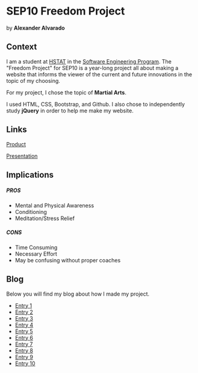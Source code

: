 # SEP10 Freedom Project
by **Alexander Alvarado**

## Context
I am a student at [HSTAT](https://www.hstat.org/) in the [Software Engineering Program](https://hstatsep.github.io/). The "Freedom Project" for SEP10 is a year-long project all about making a website that informs the viewer of the current and future innovations in the topic of my choosing.

For my project, I chose the topic of **Martial Arts**.

I used HTML, CSS, Bootstrap, and Github. I also chose to independently study **jQuery** in order to help me make my website.

## Links

[Product](alexandera9780.github.io/sep10-freedom-project)

[Presentation](https://docs.google.com/presentation/d/1C8YxAGayr4ChDg01Z6PB35lfITWGLnGYBPx1QFg-XvI/edit)

## Implications
##### PROS
* Mental and Physical Awareness
* Conditioning
* Meditation/Stress Relief
##### CONS
* Time Consuming
* Necessary Effort
* May be confusing without proper coaches


## Blog
Below you will find my blog about how I made my project.

* [Entry 1](blog/entry01.md)
* [Entry 2](blog/entry02.md)
* [Entry 3](blog/entry03.md)
* [Entry 4](blog/entry04.md)
* [Entry 5](blog/entry05.md)
* [Entry 6](blog/entry06.md)
* [Entry 7](blog/entry07.md)
* [Entry 8](blog/entry08.md)
* [Entry 9](blog/entry09.md)
* [Entry 10](blog/entry10.md)
